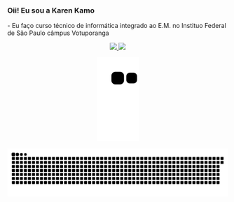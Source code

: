 ### Oii! Eu sou a Karen Kamo

<p>
- Eu faço curso técnico de informática integrado ao E.M. no Instituo Federal de São Paulo câmpus Votuporanga
</p>

<div align="center">
  <a href="https://github.com/karenkamo">
  <img height="180em" src="https://github-readme-stats.vercel.app/api?username=KarenKamo&show_icons=true&theme=dracula&include_all_commits=truecount_private=true"/>
  <img height="180em" src="https://github-readme-stats.vercel.app/api/top-langs/?username=karenkamo&layout=compact&langs_count=7&theme=dracula"/>

 ![Snake animation](https://github.com/rafaballerini/rafaballerini/blob/output/github-contribution-grid-snake.svg)
</div>

 ![Snake animation](https://github.com/karenkamo/karenkamo/blob/output/github-contribution-grid-snake.svg)
